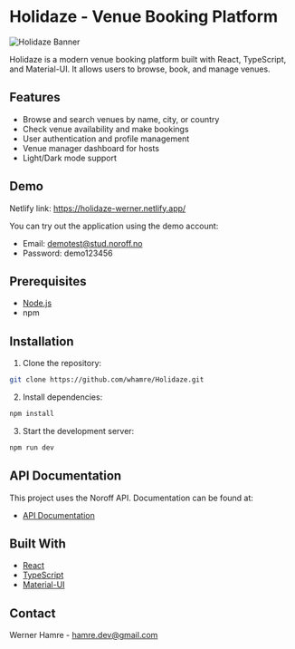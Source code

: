 # Holidaze - Venue Booking Platform

![Holidaze Banner](https://i.imgur.com/gNcWGjo.png)

Holidaze is a modern venue booking platform built with React, TypeScript, and Material-UI. It allows users to browse, book, and manage venues.

## Features

-  Browse and search venues by name, city, or country
-  Check venue availability and make bookings
-  User authentication and profile management
-  Venue manager dashboard for hosts
-  Light/Dark mode support

## Demo

Netlify link: https://holidaze-werner.netlify.app/

You can try out the application using the demo account:
- Email: demotest@stud.noroff.no
- Password: demo123456

## Prerequisites
- [Node.js](https://nodejs.org/)
- npm

## Installation

1. Clone the repository:
```bash
git clone https://github.com/whamre/Holidaze.git
```

2. Install dependencies:
```bash
npm install
```

3. Start the development server:
```bash
npm run dev
```

## API Documentation

This project uses the Noroff API. Documentation can be found at:
- [API Documentation](https://v2.api.noroff.dev/docs)

## Built With

- [React](https://reactjs.org/) 
- [TypeScript](https://www.typescriptlang.org/) 
- [Material-UI](https://mui.com/) 

## Contact

Werner Hamre - hamre.dev@gmail.com
